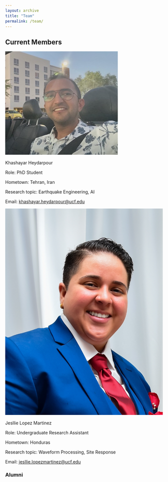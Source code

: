 ```yaml
---
layout: archive
title: "Team"
permalink: /team/
---
```

## Current Members

![Khashayar Heydarpour](/images/team/KH.jpeg )

Khashayar Heydarpour

Role: PhD Student

Hometown: Tehran, Iran

Research topic: Earthquake Engineering, AI

Email: khashayar.heydarpour@ucf.edu 

![Jesllie Lopez Martinez](/images/team/JLM.jpg )

Jesllie Lopez Martinez

Role: Undergraduate Research Assistant

Hometown: Honduras

Research topic: Waveform Processing, Site Response

Email: jesllie.lopezmartinez@ucf.edu

### Alumni




<!-- [Mega landslide front](/images/DGB-Front-View.jpg)

[Mega landslide top](/images/DGB-top.jpg)

[Mega landslide deposit](/images/DGB-Deposit.jpg)

[Fieldtrip with Mauri McSaveney](/images/FieldTrip.jpg)

[3D tunnel obtained by Laser Scanner](/images/EGX-Tunnel-Deformation.jpg)

[Slope monitoring via GBSAR](/images/GBSAR.jpg)

[Clemson football](/images/ClemsonFootball.jpg)

[PhD graduation ceremony](/images/Graduation-Ceremony.jpg) -->